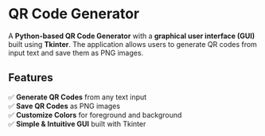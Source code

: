 # QR Code Generator  

A **Python-based QR Code Generator** with a **graphical user interface (GUI)** built using **Tkinter**. The application allows users to generate QR codes from input text and save them as PNG images.  

## Features  
✅ **Generate QR Codes** from any text input  
✅ **Save QR Codes** as PNG images  
✅ **Customize Colors** for foreground and background  
✅ **Simple & Intuitive GUI** built with Tkinter  


